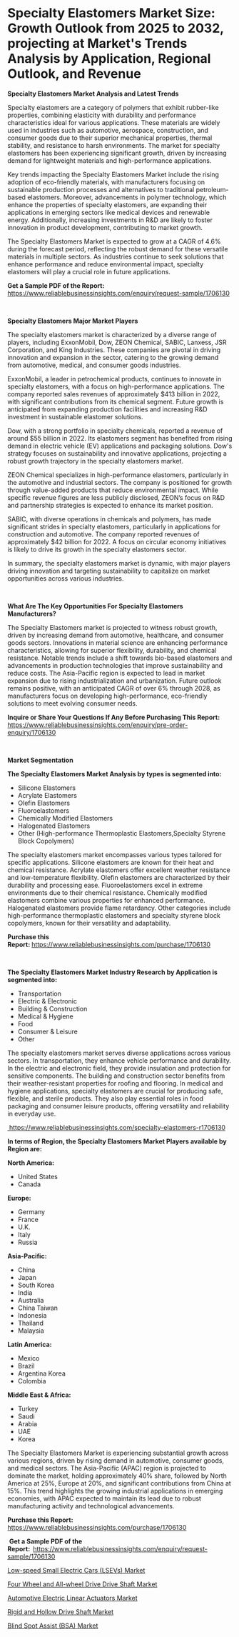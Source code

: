 <p><h1>Specialty Elastomers Market Size: Growth Outlook from 2025 to 2032, projecting at Market's Trends Analysis by Application, Regional Outlook, and Revenue</h1></p><p><strong>Specialty Elastomers Market Analysis and Latest Trends</strong></p>
<p><p>Specialty elastomers are a category of polymers that exhibit rubber-like properties, combining elasticity with durability and performance characteristics ideal for various applications. These materials are widely used in industries such as automotive, aerospace, construction, and consumer goods due to their superior mechanical properties, thermal stability, and resistance to harsh environments. The market for specialty elastomers has been experiencing significant growth, driven by increasing demand for lightweight materials and high-performance applications.</p><p>Key trends impacting the Specialty Elastomers Market include the rising adoption of eco-friendly materials, with manufacturers focusing on sustainable production processes and alternatives to traditional petroleum-based elastomers. Moreover, advancements in polymer technology, which enhance the properties of specialty elastomers, are expanding their applications in emerging sectors like medical devices and renewable energy. Additionally, increasing investments in R&D are likely to foster innovation in product development, contributing to market growth.</p><p>The Specialty Elastomers Market is expected to grow at a CAGR of 4.6% during the forecast period, reflecting the robust demand for these versatile materials in multiple sectors. As industries continue to seek solutions that enhance performance and reduce environmental impact, specialty elastomers will play a crucial role in future applications.</p></p>
<p><strong>Get a Sample PDF of the Report:&nbsp;</strong> <a href="https://www.reliablebusinessinsights.com/enquiry/request-sample/1706130?utm_campaign=62&utm_medium=2&utm_source=Github&utm_content=ia&utm_term=06022025&utm_id=specialty-elastomers">https://www.reliablebusinessinsights.com/enquiry/request-sample/1706130</a></p>
<p>&nbsp;</p>
<p><strong>Specialty Elastomers Major Market Players</strong></p>
<p><p>The specialty elastomers market is characterized by a diverse range of players, including ExxonMobil, Dow, ZEON Chemical, SABIC, Lanxess, JSR Corporation, and King Industries. These companies are pivotal in driving innovation and expansion in the sector, catering to the growing demand from automotive, medical, and consumer goods industries.</p><p>ExxonMobil, a leader in petrochemical products, continues to innovate in specialty elastomers, with a focus on high-performance applications. The company reported sales revenues of approximately $413 billion in 2022, with significant contributions from its chemical segment. Future growth is anticipated from expanding production facilities and increasing R&D investment in sustainable elastomer solutions.</p><p>Dow, with a strong portfolio in specialty chemicals, reported a revenue of around $55 billion in 2022. Its elastomers segment has benefited from rising demand in electric vehicle (EV) applications and packaging solutions. Dow's strategy focuses on sustainability and innovative applications, projecting a robust growth trajectory in the specialty elastomers market.</p><p>ZEON Chemical specializes in high-performance elastomers, particularly in the automotive and industrial sectors. The company is positioned for growth through value-added products that reduce environmental impact. While specific revenue figures are less publicly disclosed, ZEON’s focus on R&D and partnership strategies is expected to enhance its market position.</p><p>SABIC, with diverse operations in chemicals and polymers, has made significant strides in specialty elastomers, particularly in applications for construction and automotive. The company reported revenues of approximately $42 billion for 2022. A focus on circular economy initiatives is likely to drive its growth in the specialty elastomers sector.</p><p>In summary, the specialty elastomers market is dynamic, with major players driving innovation and targeting sustainability to capitalize on market opportunities across various industries.</p></p>
<p>&nbsp;</p>
<p><strong>What Are The Key Opportunities For Specialty Elastomers Manufacturers?</strong></p>
<p><p>The Specialty Elastomers market is projected to witness robust growth, driven by increasing demand from automotive, healthcare, and consumer goods sectors. Innovations in material science are enhancing performance characteristics, allowing for superior flexibility, durability, and chemical resistance. Notable trends include a shift towards bio-based elastomers and advancements in production technologies that improve sustainability and reduce costs. The Asia-Pacific region is expected to lead in market expansion due to rising industrialization and urbanization. Future outlook remains positive, with an anticipated CAGR of over 6% through 2028, as manufacturers focus on developing high-performance, eco-friendly solutions to meet evolving consumer needs.</p></p>
<p><strong>Inquire or Share Your Questions If Any Before Purchasing This Report:</strong> <a href="https://www.reliablebusinessinsights.com/enquiry/pre-order-enquiry/1706130?utm_campaign=62&utm_medium=2&utm_source=Github&utm_content=ia&utm_term=06022025&utm_id=specialty-elastomers">https://www.reliablebusinessinsights.com/enquiry/pre-order-enquiry/1706130</a></p>
<p>&nbsp;</p>
<p><strong>Market Segmentation</strong></p>
<p><strong>The Specialty Elastomers Market Analysis by types is segmented into:</strong></p>
<p><ul><li>Silicone Elastomers</li><li>Acrylate Elastomers</li><li>Olefin Elastomers</li><li>Fluoroelastomers</li><li>Chemically Modified Elastomers</li><li>Halogenated Elastomers</li><li>Other (High-performance Thermoplastic Elastomers,Specialty Styrene Block Copolymers)</li></ul></p>
<p><p>The specialty elastomers market encompasses various types tailored for specific applications. Silicone elastomers are known for their heat and chemical resistance. Acrylate elastomers offer excellent weather resistance and low-temperature flexibility. Olefin elastomers are characterized by their durability and processing ease. Fluoroelastomers excel in extreme environments due to their chemical resistance. Chemically modified elastomers combine various properties for enhanced performance. Halogenated elastomers provide flame retardancy. Other categories include high-performance thermoplastic elastomers and specialty styrene block copolymers, known for their versatility and adaptability.</p></p>
<p><strong>Purchase this Report:&nbsp;</strong><a href="https://www.reliablebusinessinsights.com/purchase/1706130?utm_campaign=62&utm_medium=2&utm_source=Github&utm_content=ia&utm_term=06022025&utm_id=specialty-elastomers">https://www.reliablebusinessinsights.com/purchase/1706130</a></p>
<p>&nbsp;</p>
<p><strong>The Specialty Elastomers Market Industry Research by Application is segmented into:</strong></p>
<p><ul><li>Transportation</li><li>Electric & Electronic</li><li>Building & Construction</li><li>Medical & Hygiene</li><li>Food</li><li>Consumer & Leisure</li><li>Other</li></ul></p>
<p><p>The specialty elastomers market serves diverse applications across various sectors. In transportation, they enhance vehicle performance and durability. In the electric and electronic field, they provide insulation and protection for sensitive components. The building and construction sector benefits from their weather-resistant properties for roofing and flooring. In medical and hygiene applications, specialty elastomers are crucial for producing safe, flexible, and sterile products. They also play essential roles in food packaging and consumer leisure products, offering versatility and reliability in everyday use.</p></p>
<p><a href="https://www.reliablebusinessinsights.com/specialty-elastomers-r1706130?utm_campaign=62&utm_medium=2&utm_source=Github&utm_content=ia&utm_term=06022025&utm_id=specialty-elastomers">&nbsp;https://www.reliablebusinessinsights.com/specialty-elastomers-r1706130</a></p>
<p><strong>In terms of Region, the Specialty Elastomers Market Players available by Region are:</strong></p>
<p>
    <p> <strong> North America: </strong>
        <ul>
            <li>United States</li>
            <li>Canada</li>
        </ul>
        </p> 
    <p> <strong> Europe: </strong>
        <ul>
            <li>Germany</li>
            <li>France</li>
            <li>U.K.</li>
            <li>Italy</li>
            <li>Russia</li>
        </ul>
        </p> 
    <p> <strong> Asia-Pacific: </strong>
        <ul>
            <li>China</li>
            <li>Japan</li>
            <li>South Korea</li>
            <li>India</li>
            <li>Australia</li>
            <li>China Taiwan</li>
            <li>Indonesia</li>
            <li>Thailand</li>
            <li>Malaysia</li>
        </ul>
        </p> 
    <p> <strong> Latin America: </strong>
        <ul>
            <li>Mexico</li>
            <li>Brazil</li>
            <li>Argentina Korea</li>
            <li>Colombia</li>
        </ul>
        </p> 
    <p> <strong> Middle East & Africa: </strong>
        <ul>
            <li>Turkey</li>
            <li>Saudi</li>
            <li>Arabia</li>
            <li>UAE</li>
            <li>Korea</li>
        </ul>
    </p>
    </p>
<p><p>The Specialty Elastomers Market is experiencing substantial growth across various regions, driven by rising demand in automotive, consumer goods, and medical sectors. The Asia-Pacific (APAC) region is projected to dominate the market, holding approximately 40% share, followed by North America at 25%, Europe at 20%, and significant contributions from China at 15%. This trend highlights the growing industrial applications in emerging economies, with APAC expected to maintain its lead due to robust manufacturing activity and technological advancements.</p></p>
<p><strong>Purchase this Report: </strong><a href="https://www.reliablebusinessinsights.com/purchase/1706130?utm_campaign=62&utm_medium=2&utm_source=Github&utm_content=ia&utm_term=06022025&utm_id=specialty-elastomers">https://www.reliablebusinessinsights.com/purchase/1706130</a></p>
<p>&nbsp;<strong>Get a Sample PDF of the Report:&nbsp;&nbsp;</strong><a href="https://www.reliablebusinessinsights.com/enquiry/request-sample/1706130?utm_campaign=62&utm_medium=2&utm_source=Github&utm_content=ia&utm_term=06022025&utm_id=specialty-elastomers">https://www.reliablebusinessinsights.com/enquiry/request-sample/1706130</a></p>
<p><strong></strong></p>
<p><p><a href="https://github.com/iwciasylvya/Market-Research-Report-List-1/blob/main/low-speed-small-electric-cars-lsevs-market.md?utm_campaign=62&utm_medium=2&utm_source=Github&utm_content=ia&utm_term=06022025&utm_id=specialty-elastomers">Low-speed Small Electric Cars (LSEVs) Market</a></p><p><a href="https://github.com/vilolakoreni/Market-Research-Report-List-1/blob/main/four-wheel-and-all-wheel-drive-drive-shaft-market.md?utm_campaign=62&utm_medium=2&utm_source=Github&utm_content=ia&utm_term=06022025&utm_id=specialty-elastomers">Four Wheel and All-wheel Drive Drive Shaft Market</a></p><p><a href="https://github.com/miottaredlin79/Market-Research-Report-List-1/blob/main/automotive-electric-linear-actuators-market.md?utm_campaign=62&utm_medium=2&utm_source=Github&utm_content=ia&utm_term=06022025&utm_id=specialty-elastomers">Automotive Electric Linear Actuators Market</a></p><p><a href="https://github.com/paljuhubeyde/Market-Research-Report-List-1/blob/main/rigid-and-hollow-drive-shaft-market.md?utm_campaign=62&utm_medium=2&utm_source=Github&utm_content=ia&utm_term=06022025&utm_id=specialty-elastomers">Rigid and Hollow Drive Shaft Market</a></p><p><a href="https://github.com/buqjavesora/Market-Research-Report-List-1/blob/main/blind-spot-assist-bsa-market.md?utm_campaign=62&utm_medium=2&utm_source=Github&utm_content=ia&utm_term=06022025&utm_id=specialty-elastomers">Blind Spot Assist (BSA) Market</a></p></p>